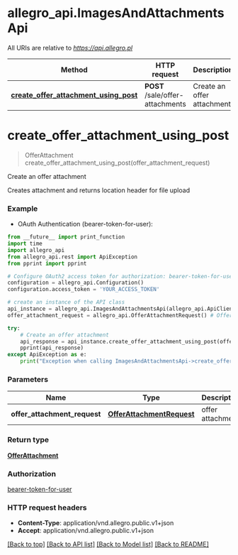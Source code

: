 # allegro_api.ImagesAndAttachmentsApi

All URIs are relative to *https://api.allegro.pl*

Method | HTTP request | Description
------------- | ------------- | -------------
[**create_offer_attachment_using_post**](ImagesAndAttachmentsApi.md#create_offer_attachment_using_post) | **POST** /sale/offer-attachments | Create an offer attachment


# **create_offer_attachment_using_post**
> OfferAttachment create_offer_attachment_using_post(offer_attachment_request)

Create an offer attachment

Creates attachment and returns location header for file upload

### Example

* OAuth Authentication (bearer-token-for-user): 
```python
from __future__ import print_function
import time
import allegro_api
from allegro_api.rest import ApiException
from pprint import pprint

# Configure OAuth2 access token for authorization: bearer-token-for-user
configuration = allegro_api.Configuration()
configuration.access_token = 'YOUR_ACCESS_TOKEN'

# create an instance of the API class
api_instance = allegro_api.ImagesAndAttachmentsApi(allegro_api.ApiClient(configuration))
offer_attachment_request = allegro_api.OfferAttachmentRequest() # OfferAttachmentRequest | offer attachment

try:
    # Create an offer attachment
    api_response = api_instance.create_offer_attachment_using_post(offer_attachment_request)
    pprint(api_response)
except ApiException as e:
    print("Exception when calling ImagesAndAttachmentsApi->create_offer_attachment_using_post: %s\n" % e)
```

### Parameters

Name | Type | Description  | Notes
------------- | ------------- | ------------- | -------------
 **offer_attachment_request** | [**OfferAttachmentRequest**](OfferAttachmentRequest.md)| offer attachment | 

### Return type

[**OfferAttachment**](OfferAttachment.md)

### Authorization

[bearer-token-for-user](../README.md#bearer-token-for-user)

### HTTP request headers

 - **Content-Type**: application/vnd.allegro.public.v1+json
 - **Accept**: application/vnd.allegro.public.v1+json

[[Back to top]](#) [[Back to API list]](../README.md#documentation-for-api-endpoints) [[Back to Model list]](../README.md#documentation-for-models) [[Back to README]](../README.md)

